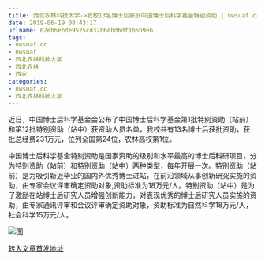 ```yaml
---
title: 西北农林科技大学->我校13名博士后获批中国博士后科学基金特别资助 | nwsuaf.cc
date: 2019-06-19 08:43:17
urlname: 02eb6ebde9525cd32b6ebd6df1b6b9eb
tags: 
- nwsuaf.cc
- nwsuaf
- 西北农林科技大学
- 西北农林
- 西农
categories:
- nwsuaf.cc
- 西北农林科技大学
---
```



近日，中国博士后科学基金会公布了中国博士后科学基金第1批特别资助（站前）和第12批特别资助（站中）获资助人员名单，我校共有13名博士后获批资助，获批总经费231万元，位列全国第24位，农林高校第1位。

中国博士后科学基金特别资助是国家资助的级别和水平最高的博士后科研项目，分为特别资助（站前）和特别资助（站中）两种类型，每年开展一次。特别资助（站前）是为吸引新近毕业的国内外优秀博士进站，在前沿领域从事创新研究实施的资助，由专家会议评审确定资助对象,资助标准为18万元/人。特别资助（站中）是为了激励在站博士后研究人员增强创新能力，对表现优秀的博士后研究人员实施的资助，由专家通讯评审和会议评审确定资助对象，资助标准为自然科学18万元/人，社会科学15万元/人。



![图](https://news.nwsuaf.edu.cn/images/content/2019-06/20190618161551346123.png)

[转入文章首发地址](https://news.nwsuaf.edu.cn/xnxw/90339.htm)
